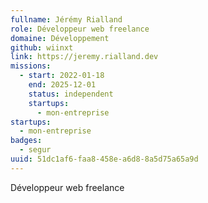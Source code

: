 ```yaml
---
fullname: Jérémy Rialland
role: Développeur web freelance
domaine: Développement
github: wiinxt
link: https://jeremy.rialland.dev
missions:
  - start: 2022-01-18
    end: 2025-12-01
    status: independent
    startups:
      - mon-entreprise
startups:
  - mon-entreprise
badges:
  - segur
uuid: 51dc1af6-faa8-458e-a6d8-8a5d75a65a9d
---
```

Développeur web freelance